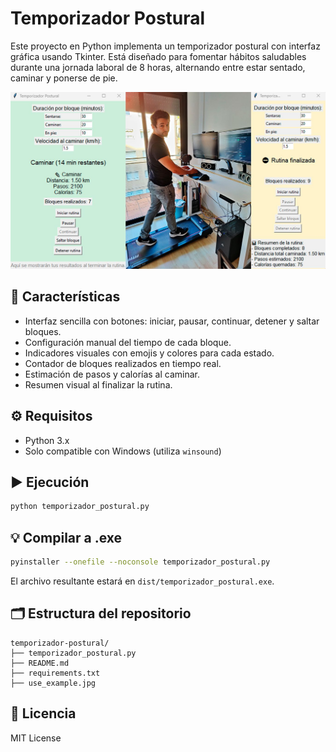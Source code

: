 # Temporizador Postural

Este proyecto en Python implementa un temporizador postural con interfaz gráfica usando Tkinter. Está diseñado para fomentar hábitos saludables durante una jornada laboral de 8 horas, alternando entre estar sentado, caminar y ponerse de pie.

![Vista previa del Temporizador Postural](use_example.jpg)

## 🎯 Características
- Interfaz sencilla con botones: iniciar, pausar, continuar, detener y saltar bloques.
- Configuración manual del tiempo de cada bloque.
- Indicadores visuales con emojis y colores para cada estado.
- Contador de bloques realizados en tiempo real.
- Estimación de pasos y calorías al caminar.
- Resumen visual al finalizar la rutina.

## ⚙️ Requisitos
- Python 3.x
- Solo compatible con Windows (utiliza `winsound`)

## ▶️ Ejecución
```bash
python temporizador_postural.py
```

## 💡 Compilar a .exe
```bash
pyinstaller --onefile --noconsole temporizador_postural.py
```

El archivo resultante estará en `dist/temporizador_postural.exe`.

## 🗂️ Estructura del repositorio
```
temporizador-postural/
├── temporizador_postural.py
├── README.md
├── requirements.txt
├── use_example.jpg
```

## 📄 Licencia
MIT License

